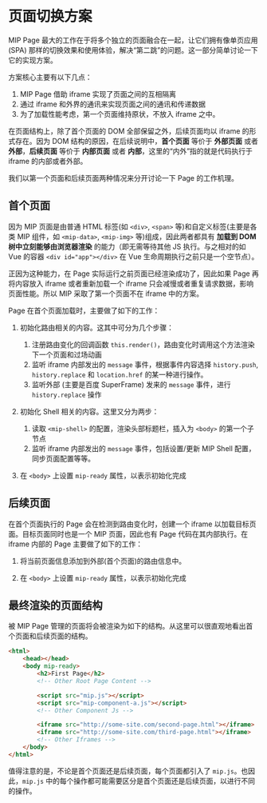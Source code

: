 # 页面切换方案

MIP Page 最大的工作在于将多个独立的页面融合在一起，让它们拥有像单页应用 (SPA) 那样的切换效果和使用体验，解决“第二跳”的问题。这一部分简单讨论一下它的实现方案。

方案核心主要有以下几点：

1. MIP Page 借助 iframe 实现了页面之间的互相隔离
2. 通过 iframe 和外界的通讯来实现页面之间的通讯和传递数据
3. 为了加载性能考虑，第一个页面维持原状，不放入 iframe 之中。

在页面结构上，除了首个页面的 DOM 全部保留之外，后续页面均以 iframe 的形式存在。因为 DOM 结构的原因，在后续说明中，__首个页面__ 等价于 __外部页面__ 或者 __外部__，__后续页面__ 等价于 __内部页面__ 或者 __内部__，这里的“内外”指的就是代码执行于 iframe 的内部或者外部。

我们以第一个页面和后续页面两种情况来分开讨论一下 Page 的工作机理。

## 首个页面

因为 MIP 页面是由普通 HTML 标签(如 `<div>`, `<span>` 等)和自定义标签(主要是各类 MIP 组件，如 `<mip-data>`, `<mip-img>` 等)组成，因此两者都具有 __加载到 DOM 树中立刻能够由浏览器渲染__ 的能力（即无需等待其他 JS 执行。与之相对的如 Vue 的容器 `<div id="app"></div>` 在 Vue 生命周期执行之前只是一个空节点）。

正因为这种能力，在 Page 实际运行之前页面已经渲染成功了，因此如果 Page 再将内容放入 iframe 或者重新加载一个 iframe 只会减慢或者重复请求数据，影响页面性能。所以 MIP 采取了第一个页面不在 iframe 中的方案。

Page 在首个页面加载时，主要做了如下的工作：

1. 初始化路由相关的内容。这其中可分为几个步骤：
    1. 注册路由变化的回调函数 `this.render()`，路由变化时调用这个方法渲染下一个页面和过场动画
    2. 监听 iframe 内部发出的 `message` 事件，根据事件内容选择 `history.push`, `history.replace` 和 `location.href` 的某一种进行操作。
    3. 监听外部 (主要是百度 SuperFrame) 发来的 `message` 事件，进行 `history.replace` 操作

2. 初始化 Shell 相关的内容。这里又分为两步：
    1. 读取 `<mip-shell>` 的配置，渲染头部标题栏，插入为 `<body>` 的第一个子节点
    2. 监听 iframe 内部发出的 `message` 事件，包括设置/更新 MIP Shell 配置，同步页面配置等等。

3. 在 `<body>` 上设置 `mip-ready` 属性，以表示初始化完成

## 后续页面

在首个页面执行的 Page 会在检测到路由变化时，创建一个 iframe 以加载目标页面。目标页面同时也是一个 MIP 页面，因此也有 Page 代码在其内部执行。在 iframe 内部的 Page 主要做了如下的工作：

1. 将当前页面信息添加到外部(首个页面)的路由信息中。

2. 在 `<body>` 上设置 `mip-ready` 属性，以表示初始化完成

## 最终渲染的页面结构

被 MIP Page 管理的页面将会被渲染为如下的结构。从这里可以很直观地看出首个页面和后续页面的结构。

```html
<html>
    <head></head>
    <body mip-ready>
        <h2>First Page</h2>
        <!-- Other Root Page Content -->

        <script src="mip.js"></script>
        <script src="mip-component-a.js"></script>
        <!-- Other Component Js -->

        <iframe src="http://some-site.com/second-page.html"></iframe>
        <iframe src="http://some-site.com/third-page.html"></iframe>
        <!-- Other Iframes -->
    </body>
</html>
```

值得注意的是，不论是首个页面还是后续页面，每个页面都引入了 `mip.js`。也因此，`mip.js` 中的每个操作都可能需要区分是首个页面还是后续页面，以进行不同的操作。

